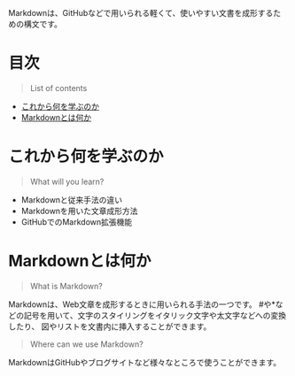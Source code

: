 Markdownは、GitHubなどで用いられる軽くて、使いやすい文書を成形するための構文です。

# 目次

> List of contents

- [これから何を学ぶのか](#これから何を学ぶのか)
- [Markdownとは何か](#markdownとは何か)


# これから何を学ぶのか

> What will you learn?

- Markdownと従来手法の違い
- Markdownを用いた文章成形方法
- GitHubでのMarkdown拡張機能

# Markdownとは何か

> What is Markdown?

Markdownは、Web文章を成形するときに用いられる手法の一つです。
#や*などの記号を用いて、文字のスタイリングをイタリック文字や太文字などへの変換したり、
図やリストを文書内に挿入することができます。

> Where can we use Markdown?

MarkdownはGitHubやブログサイトなど様々なところで使うことができます。

